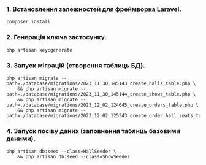### 1. Встановлення залежностей для фреймворка Laravel.
```
composer install
```

### 2. Генерація ключа застосунку.
```
php artisan key:generate
```

### 3. Запуск міграцій (створення таблиць БД).
```
php artisan migrate --path=./database/migrations/2023_11_30_145143_create_halls_table.php \
    && php artisan migrate --path=./database/migrations/2023_11_30_145144_create_shows_table.php \
    && php artisan migrate --path=./database/migrations/2023_12_02_124645_create_orders_table.php \
    && php artisan migrate --path=./database/migrations/2023_12_02_125343_create_order_hall_seats_table.php
```

### 4. Запуск посіву даних (заповнення таблиць базовими даними).
```
php artisan db:seed --class=HallSeeder \
    && php artisan db:seed --class=ShowSeeder
```
